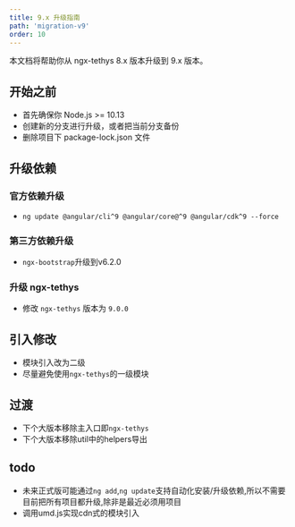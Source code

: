 ```yaml
---
title: 9.x 升级指南
path: 'migration-v9'
order: 10
---
```


本文档将帮助你从 ngx-tethys 8.x 版本升级到 9.x 版本。

## 开始之前

- 首先确保你 Node.js >= 10.13
- 创建新的分支进行升级，或者把当前分支备份
- 删除项目下 package-lock.json 文件

## 升级依赖
### 官方依赖升级
- `ng update @angular/cli^9 @angular/core@^9 @angular/cdk^9 --force`

### 第三方依赖升级
- `ngx-bootstrap`升级到v6.2.0

### 升级 ngx-tethys
- 修改 `ngx-tethys` 版本为 `9.0.0`

## 引入修改
- 模块引入改为二级
- 尽量避免使用`ngx-tethys`的一级模块

## 过渡
- 下个大版本移除主入口即`ngx-tethys`
- 下个大版本移除util中的helpers导出
## todo
- 未来正式版可能通过`ng add`,`ng update`支持自动化安装/升级依赖,所以不需要目前把所有项目都升级,除非是最近必须用项目
- 调用umd.js实现cdn式的模块引入